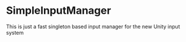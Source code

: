 # SimpleInputManager
This is just a fast singleton based input manager for the new Unity input system

